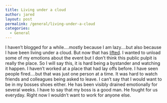 ```yaml
---
title: Living under a cloud
author: jared
layout: post
permalink: /general/living-under-a-cloud
categories:
  - General
---
```

I haven&#8217;t blogged for a while&#8230;.mostly because I am lazy&#8230;.but also because I have been living under a cloud. But now that has [lifted][1]. I wanted to unload some of my emotions about the event but I don&#8217;t think this public pulpit is really the place. So I will say this, it is hard being a bystander and watching it happen. I haven&#8217;t worked at a place that had lay offs before. I have seen people fired&#8230;.but that was just one person at a time. It was hard to watch friends and colleagues being asked to leave. I can&#8217;t say that I would want to be in my bosses shoes either. He has been visibly drained emotionally for several weeks. I have to say that my boss is a good man. He fought for us everyday. Right now I wouldn&#8217;t want to work for anyone else.

 [1]: http://tb.news.com/tb.cgi?__mode=list&tb_id=2100-1014_3-5928931&storytitle=Novell%20to%20chop%20600%20jobs,%20shed%20division